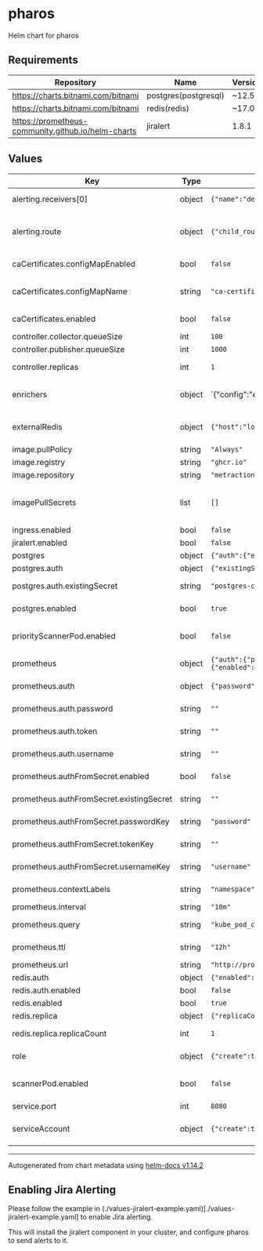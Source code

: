 # pharos

Helm chart for pharos

## Requirements

| Repository | Name | Version |
|------------|------|---------|
| https://charts.bitnami.com/bitnami | postgres(postgresql) | ~12.5.7 |
| https://charts.bitnami.com/bitnami | redis(redis) | ~17.0.0 |
| https://prometheus-community.github.io/helm-charts | jiralert | 1.8.1 |

## Values

| Key | Type | Default | Description |
|-----|------|---------|-------------|
| alerting.receivers[0] | object | `{"name":"default"}` | list of receivers to receive alerts |
| alerting.route | object | `{"child_routes":[],"continue":true,"group_by":["..."],"receiver":"default"}` | Alerting configuration this basically follows the prometheus alertmanager configuration |
| caCertificates.configMapEnabled | bool | `false` | Enable CA certificates configMap |
| caCertificates.configMapName | string | `"ca-certificates"` | ConfigMap name for CA certificates, bring your own if configMapEnabled is true |
| caCertificates.enabled | bool | `false` | Enable CA certificates in the reporter pod |
| controller.collector.queueSize | int | `100` | Queue size for the collector |
| controller.publisher.queueSize | int | `1000` | Queue size for the publisher |
| controller.replicas | int | `1` | Number of replicas for the controller |
| enrichers | object | `{"config":"enrichers/enricher.yaml","configMap":"pharos-enrichers","mappers":{"files":{"eos.yaml":"files/eos.yaml"},"hbs":{"eos_v1.hbs":"distro: {{ .payload.Image.DistroName }}\nversion: {{ .payload.Image.DistroVersion }}\neos: {{ index .meta.eos .payload.Image.DistroName | filter \"version\" \"matchWildcard\" .payload.Image.DistroVersion | map \"field\" \"eos\" | first }}\n"}},"uiUrl":""}` | Enrichers configuration |
| externalRedis | object | `{"host":"localhost","port":6379}` | External Redis configuration (used when redis.enabled=false) |
| image.pullPolicy | string | `"Always"` | pull policy for pharos-image |
| image.registry | string | `"ghcr.io"` | registry for pharos-image |
| image.repository | string | `"metraction/pharos"` | repository for pharos-image |
| imagePullSecrets | list | `[]` | list of imagePullSecrets to use. These secrets are also used to get the images to scan. |
| ingress.enabled | bool | `false` | Enable ingress for pharos |
| jiralert.enabled | bool | `false` | Enable JIRA alerting |
| postgres | object | `{"auth":{"existingSecret":"postgres-connection"},"enabled":true,"primary":{"persistence":{"enabled":true,"size":"1Gi"}}}` | PostgreSQL configuration |
| postgres.auth | object | `{"existingSecret":"postgres-connection"}` | PostgreSQL authentication |
| postgres.auth.existingSecret | string | `"postgres-connection"` | Use an existing secret for PostgreSQL connection |
| postgres.enabled | bool | `true` | Enable PostgreSQL deployment |
| priorityScannerPod.enabled | bool | `false` | Enable the scanner pod, only needed if you are not using direct scan |
| prometheus | object | `{"auth":{"password":"","token":"","username":""},"authFromSecret":{"enabled":false,"existingSecret":"","passwordKey":"password","tokenKey":"","usernameKey":"username"},"contextLabels":"namespace","interval":"10m","query":"kube_pod_container_info{}","ttl":"12h","url":"http://prometheus.prometheus.svc.cluster.local:9090"}` | Prometheus configuration for scanning images |
| prometheus.auth | object | `{"password":"","token":"","username":""}` | Authentication for Prometheus |
| prometheus.auth.password | string | `""` | Password for Prometheus authentication |
| prometheus.auth.token | string | `""` | Token for Prometheus authentication |
| prometheus.auth.username | string | `""` | Username for Prometheus authentication |
| prometheus.authFromSecret.enabled | bool | `false` | Enable authentication from an existing secret |
| prometheus.authFromSecret.existingSecret | string | `""` | Use an existing secret for Prometheus authentication |
| prometheus.authFromSecret.passwordKey | string | `"password"` | Key in the secret for the password |
| prometheus.authFromSecret.tokenKey | string | `""` | Key in the secret for the token |
| prometheus.authFromSecret.usernameKey | string | `"username"` | Key in the secret for the username |
| prometheus.contextLabels | string | `"namespace"` | Context labels to add to the Prometheus context |
| prometheus.interval | string | `"10m"` | Interval for scanning images |
| prometheus.query | string | `"kube_pod_container_info{}"` | Prometheus query to get the images to scan |
| prometheus.ttl | string | `"12h"` | Time to live for the scan results, defaults to 12 hours |
| prometheus.url | string | `"http://prometheus.prometheus.svc.cluster.local:9090"` | Url of the Prometheus server |
| redis.auth | object | `{"enabled":false}` | Redis authentication |
| redis.auth.enabled | bool | `false` | Enable Redis authentication |
| redis.enabled | bool | `true` | Enable Redis deployment |
| redis.replica | object | `{"replicaCount":1}` | Redis replica configuration |
| redis.replica.replicaCount | int | `1` | Number of Redis replicas to deploy |
| role | object | `{"create":true}` | Role configuration - needed to read ImagePullSecrets |
| scannerPod.enabled | bool | `false` | Enable the scanner pod, only neeed if you are not using direct scan |
| service.port | int | `8080` | port for the service |
| serviceAccount | object | `{"create":true}` | Service account configuration - needed to read ImagePullSecrets |

----------------------------------------------
Autogenerated from chart metadata using [helm-docs v1.14.2](https://github.com/norwoodj/helm-docs/releases/v1.14.2)

## Enabling Jira Alerting

Please follow the example in (./values-jiralert-example.yaml)[./values-jiralert-example.yaml] to enable Jira alerting.

This will install the jiralert component in your cluster, and configure pharos to send alerts to it.
